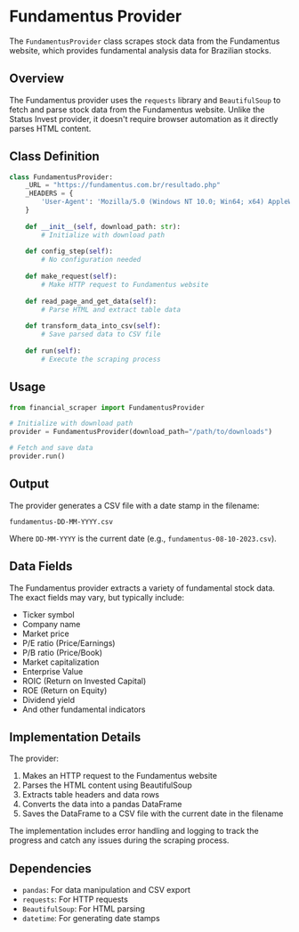 # Fundamentus Provider

The `FundamentusProvider` class scrapes stock data from the Fundamentus website, which provides fundamental analysis data for Brazilian stocks.

## Overview

The Fundamentus provider uses the `requests` library and `BeautifulSoup` to fetch and parse stock data from the Fundamentus website. Unlike the Status Invest provider, it doesn't require browser automation as it directly parses HTML content.

## Class Definition

```python
class FundamentusProvider:
    _URL = "https://fundamentus.com.br/resultado.php"
    _HEADERS = {
        'User-Agent': 'Mozilla/5.0 (Windows NT 10.0; Win64; x64) AppleWebKit/537.36 (KHTML, like Gecko) Chrome/91.0.4472.124 Safari/537.36'
    }
    
    def __init__(self, download_path: str):
        # Initialize with download path
        
    def config_step(self):
        # No configuration needed
    
    def make_request(self):
        # Make HTTP request to Fundamentus website
    
    def read_page_and_get_data(self):
        # Parse HTML and extract table data
        
    def transform_data_into_csv(self):
        # Save parsed data to CSV file
        
    def run(self):
        # Execute the scraping process
```

## Usage

```python
from financial_scraper import FundamentusProvider

# Initialize with download path
provider = FundamentusProvider(download_path="/path/to/downloads")

# Fetch and save data
provider.run()
```

## Output

The provider generates a CSV file with a date stamp in the filename:

```
fundamentus-DD-MM-YYYY.csv
```

Where `DD-MM-YYYY` is the current date (e.g., `fundamentus-08-10-2023.csv`).

## Data Fields

The Fundamentus provider extracts a variety of fundamental stock data. The exact fields may vary, but typically include:

- Ticker symbol
- Company name
- Market price
- P/E ratio (Price/Earnings)
- P/B ratio (Price/Book)
- Market capitalization
- Enterprise Value
- ROIC (Return on Invested Capital)
- ROE (Return on Equity)
- Dividend yield
- And other fundamental indicators

## Implementation Details

The provider:

1. Makes an HTTP request to the Fundamentus website
2. Parses the HTML content using BeautifulSoup
3. Extracts table headers and data rows
4. Converts the data into a pandas DataFrame
5. Saves the DataFrame to a CSV file with the current date in the filename

The implementation includes error handling and logging to track the progress and catch any issues during the scraping process.

## Dependencies

- `pandas`: For data manipulation and CSV export
- `requests`: For HTTP requests
- `BeautifulSoup`: For HTML parsing
- `datetime`: For generating date stamps